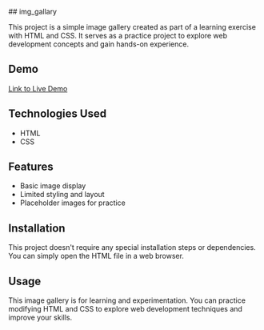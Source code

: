 #﻿# img_gallary


This project is a simple image gallery created as part of a learning exercise with HTML and CSS. It serves as a practice project to explore web development concepts and gain hands-on experience.

## Demo
[Link to Live Demo](https://umakant3525.github.io/img_gallary/)

## Technologies Used

- HTML
- CSS

## Features

- Basic image display
- Limited styling and layout
- Placeholder images for practice

## Installation

This project doesn't require any special installation steps or dependencies. You can simply open the HTML file in a web browser.

## Usage

This image gallery is for learning and experimentation. You can practice modifying HTML and CSS to explore web development techniques and improve your skills.
